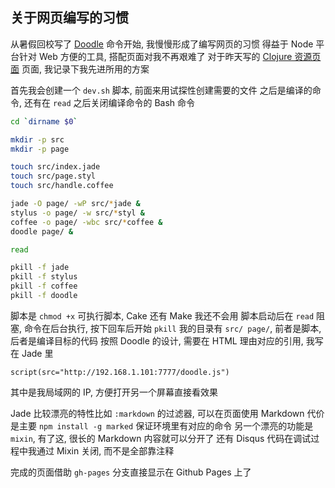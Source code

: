 
## 关于网页编写的习惯

从暑假回校写了 [Doodle][doodle] 命令开始, 我慢慢形成了编写网页的习惯
得益于 Node 平台针对 Web 方便的工具, 搭配页面对我不再艰难了
对于昨天写的 [Clojure 资源页面][clj-links] 页面, 我记录下我先进所用的方案

[doodle]: https://github.com/jiyinyiyong/doodle
[clj-links]: https://github.com/coffee-js/clojure-learning

首先我会创建一个 `dev.sh` 脚本, 前面来用试探性创建需要的文件
之后是编译的命令, 还有在 `read` 之后关闭编译命令的 Bash 命令

```bash
cd `dirname $0`

mkdir -p src
mkdir -p page

touch src/index.jade
touch src/page.styl
touch src/handle.coffee

jade -O page/ -wP src/*jade &
stylus -o page/ -w src/*styl &
coffee -o page/ -wbc src/*coffee &
doodle page/ &

read

pkill -f jade
pkill -f stylus
pkill -f coffee
pkill -f doodle
```

脚本是 `chmod +x` 可执行脚本, Cake 还有 Make 我还不会用
脚本启动后在 `read` 阻塞, 命令在后台执行, 按下回车后开始 `pkill`
我的目录有 `src/ page/`, 前者是脚本, 后者是编译目标的代码
按照 Doodle 的设计, 需要在 HTML 理由对应的引用, 我写在 Jade 里

```jade
script(src="http://192.168.1.101:7777/doodle.js")
```

其中是我局域网的 IP, 方便打开另一个屏幕直接看效果

Jade 比较漂亮的特性比如 `:markdown` 的过滤器, 可以在页面使用 Markdown
代价是主要 `npm install -g marked` 保证环境里有对应的命令
另一个漂亮的功能是 `mixin`, 有了这, 很长的 Markdown 内容就可以分开了
还有 Disqus 代码在调试过程中我通过 Mixin 关闭, 而不是全部靠注释

完成的页面借助 `gh-pages` 分支直接显示在 Github Pages 上了

